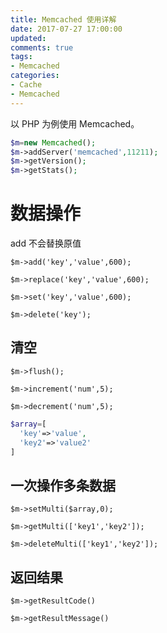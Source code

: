 ```yaml
---
title: Memcached 使用详解
date: 2017-07-27 17:00:00
updated:
comments: true
tags:
- Memcached
categories:
- Cache
- Memcached
---
```


以 PHP 为例使用 Memcached。

<!--more-->

```php
$m=new Memcached();
$m->addServer('memcached',11211);
$m->getVersion();
$m->getStats();
```

# 数据操作

add 不会替换原值

`$m->add('key','value',600);`

`$m->replace('key','value',600);`

`$m->set('key','value',600);`

`$m->delete('key');`

## 清空

`$m->flush();`

`$m->increment('num',5);`

`$m->decrement('num',5);`

```php
$array=[
  'key'=>'value',
  'key2'=>'value2'
]
```

## 一次操作多条数据

`$m->setMulti($array,0);`

`$m->getMulti(['key1','key2']);`

`$m->deleteMulti(['key1','key2']);`

## 返回结果

`$m->getResultCode()`

`$m->getResultMessage()`
